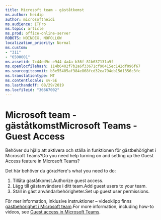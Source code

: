 ```yaml
---
title: Microsoft team - gäståtkomst
ms.author: heidip
author: microsoftheidi
ms.audience: ITPro
ms.topic: article
ms.prod: office-online-server
ROBOTS: NOINDEX, NOFOLLOW
localization_priority: Normal
ms.custom:
- "311"
- "6500001"
ms.assetid: 7c44ed9c-e944-4a4a-b36f-81b637131a9f
ms.openlocfilehash: 114b6402f7b2a6f33671cf90415ec142df096f67
ms.sourcegitcommit: b3e55405af384e868fcd32ea794eb15d1356c3fc
ms.translationtype: MT
ms.contentlocale: sv-SE
ms.lasthandoff: 08/29/2019
ms.locfileid: "36667002"
---
```

# <a name="microsoft-teams---guest-access"></a><span data-ttu-id="8f443-102">Microsoft team - gäståtkomst</span><span class="sxs-lookup"><span data-stu-id="8f443-102">Microsoft Teams - Guest Access</span></span>

<span data-ttu-id="8f443-103">Behöver du hjälp att aktivera och ställa in funktionen för gästbehörighet i Microsoft Teams?</span><span class="sxs-lookup"><span data-stu-id="8f443-103">Do you need help turning on and setting up the Guest Access feature in Microsoft Teams?</span></span>

<span data-ttu-id="8f443-104">Det här behöver du göra:</span><span class="sxs-lookup"><span data-stu-id="8f443-104">Here's what you need to do:</span></span>

1. <span data-ttu-id="8f443-105">Tillåta gäståtkomst.</span><span class="sxs-lookup"><span data-stu-id="8f443-105">Authorize guest access.</span></span>
1. <span data-ttu-id="8f443-106">Lägg till gästanvändare i ditt team.</span><span class="sxs-lookup"><span data-stu-id="8f443-106">Add guest users to your team.</span></span>
1. <span data-ttu-id="8f443-107">Ställ in gäst användarbehörigheter.</span><span class="sxs-lookup"><span data-stu-id="8f443-107">Set up guest user permissions.</span></span>

<span data-ttu-id="8f443-108">För mer information, inklusive instruktioner – videoklipp finns [gästbehörighet i Microsoft team](https://docs.microsoft.com/microsoftteams/guest-access).</span><span class="sxs-lookup"><span data-stu-id="8f443-108">For more information, including how-to videos, see [Guest access in Microsoft Teams](https://docs.microsoft.com/microsoftteams/guest-access).</span></span>
